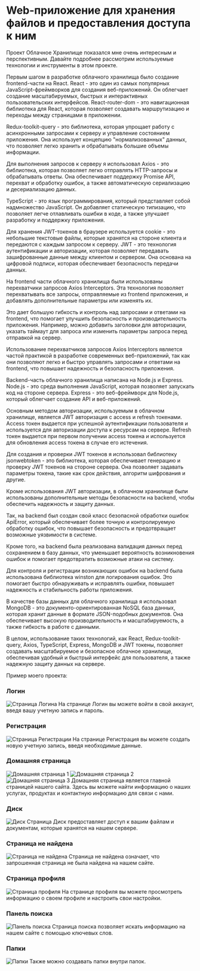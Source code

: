 # Web-приложение для хранения файлов и предоставления доступа к ним

Проект Облачное Хранилище показался мне очень интересным и перспективным. Давайте подробнее рассмотрим используемые технологии и инструменты в этом проекте.

Первым шагом в разработке облачного хранилища было создание frontend-части на React. React - это один из самых популярных JavaScript-фреймворков для создания веб-приложений. Он облегчает создание масштабируемых, быстрых и интерактивных пользовательских интерфейсов. React-router-dom - это навигационная библиотека для React, которая позволяет создавать маршрутизацию и переходы между страницами в приложении.

Redux-toolkit-query - это библиотека, которая упрощает работу с асинхронными запросами к серверу и управление состоянием приложения. Она использует концепцию "нормализованных" данных, что позволяет легко хранить и обрабатывать большие объемы информации.

Для выполнения запросов к серверу я использовал Axios - это библиотека, которая позволяет легко отправлять HTTP-запросы и обрабатывать ответы. Она обеспечивает поддержку Promise API, перехват и обработку ошибок, а также автоматическую сериализацию и десериализацию данных.

TypeScript - это язык программирования, который представляет собой надмножество JavaScript. Он добавляет статическую типизацию, что позволяет легче отлавливать ошибки в коде, а также улучшает разработку и поддержку приложения.

Для хранения JWT-токенов в браузере используется cookie - это небольшие текстовые файлы, которые хранятся на стороне клиента и передаются с каждым запросом к серверу. JWT - это технология аутентификации и авторизации, которая позволяет передавать зашифрованные данные между клиентом и сервером. Она основана на цифровой подписи, которая обеспечивает безопасность передачи данных.

На frontend части облачного хранилища были использованы перехватчики запросов Axios Interceptors. Эта технология позволяет перехватывать все запросы, отправляемые из frontend приложения, и добавлять дополнительные параметры или изменять их.

Это дает большую гибкость и контроль над запросами и ответами на frontend, что помогает улучшить безопасность и производительность приложения. Например, можно добавить заголовки для авторизации, указать таймаут для запроса или изменить параметры запроса перед отправкой на сервер.

Использование перехватчиков запросов Axios Interceptors является частой практикой в разработке современных веб-приложений, так как они позволяют легко и быстро управлять запросами и ответами на frontend, что повышает надежность и безопасность приложения.

Backend-часть облачного хранилища написана на Node.js и Express. Node.js - это среда выполнения JavaScript, которая позволяет запускать код на стороне сервера. Express - это веб-фреймворк для Node.js, который облегчает создание API и веб-приложений.

Основным методом авторизации, используемым в облачном хранилище, является JWT авторизация с access и refresh токенами. Access токен выдается при успешной аутентификации пользователя и используется для авторизации доступа к ресурсам на сервере. Refresh токен выдается при первом получении access токена и используется для обновления access токена в случае его истечения.

Для создания и проверки JWT токенов я использовал библиотеку jsonwebtoken - это библиотека, которая обеспечивает генерацию и проверку JWT токенов на стороне сервера. Она позволяет задавать параметры токена, такие как срок действия, алгоритм шифрования и другие.

Кроме использования JWT авторизации, в облачном хранилище были использованы дополнительные методы безопасности на backend, чтобы обеспечить надежность и защиту данных.

Так, на backend был создан свой класс безопасной обработки ошибок ApiError, который обеспечивает более точную и контролируемую обработку ошибок, что повышает безопасность и предотвращает возможные уязвимости в системе.

Кроме того, на backend была реализована валидация данных перед сохранением в базу данных, что уменьшает вероятность возникновения ошибок и помогает предотвратить возможные атаки на систему.

Для контроля и регистрации возникающих ошибок на backend была использована библиотека winston для логирования ошибок. Это помогает быстро обнаруживать и исправлять ошибки, повышает надежность и стабильность работы приложения.

В качестве базы данных для облачного хранилища я использовал MongoDB - это документо-ориентированная NoSQL база данных, которая хранит данные в формате JSON-подобных документов. Она обеспечивает высокую производительность и масштабируемость, а также гибкость в работе с данными.

В целом, использование таких технологий, как React, Redux-toolkit-query, Axios, TypeScript, Express, MongoDB и JWT токены, позволяет создавать масштабируемое и безопасное облачное хранилище, обеспечивая удобный и быстрый интерфейс для пользователя, а также надежную защиту данных на сервере.


Пример моего проекта:
### Логин
![Страница Логина](/readmeImages/login.png)
На странице Логин вы можете войти в свой аккаунт, введя вашу учетную запись и пароль.

### Регистрация
![Страница Регистрации](/readmeImages/registration.png)
На странице Регистрация вы можете создать новую учетную запись, введя необходимые данные.

### Домашняя страница
![Домашняя страница 1](/readmeImages/photohome1.png)
![Домашняя страница 2](/readmeImages/photohome2.png)
![Домашняя страница 3](/readmeImages/photohome3.png)
Домашняя страница является главной страницей нашего сайта. Здесь вы можете найти информацию о наших услугах, продуктах и контактную информацию для связи с нами.

### Диск
![Диск](/readmeImages/disk.png)
Страница Диск предоставляет доступ к вашим файлам и документам, которые хранятся на нашем сервере.

### Страница не найдена
![Страница не найдена](/readmeImages/notfound.png)
Страница не найдена означает, что запрошенная страница не была найдена на нашем сайте.

### Страница профиля
![Страница профиля](/readmeImages/profile.png)
На странице профиля вы можете просмотреть информацию о своем профиле и настроить свои настройки.

### Панель поиска
![Панель поиска](/readmeImages/search.png)
Страница поиска позволяет искать информацию на нашем сайте с помощью ключевых слов.

### Папки
![Папки](/readmeImages/dirindir.png)
Также можно создавать папки внутри папок.
